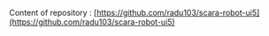 Content of repository : [https://github.com/radu103/scara-robot-ui5](https://github.com/radu103/scara-robot-ui5)
